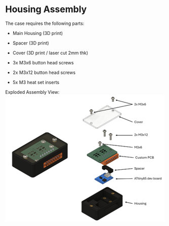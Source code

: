 # Housing Assembly
The case requires the following parts:

* Main Housing (3D print)
* Spacer (3D print)
* Cover (3D print / laser cut 2mm thk)

* 3x M3x6 button head screws
* 2x M3x12 button head screws
* 5x M3 heat set inserts

Exploded Assembly View: 
![alt text][explode]

[explode]: https://github.com/WillN5/GR-Yaris-Startup-Controller/blob/main/V1.0/Pics/Assembly%20Explode.png
